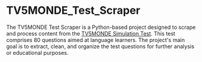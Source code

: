 # TV5MONDE_Test_Scraper
 The TV5MONDE Test Scraper is a Python-based project designed to scrape and process content from the [TV5MONDE Simulation Test](https://apprendre.tv5monde.com/fr). This test comprises 80 questions aimed at language learners. The project's main goal is to extract, clean, and organize the test questions for further analysis or educational purposes.
